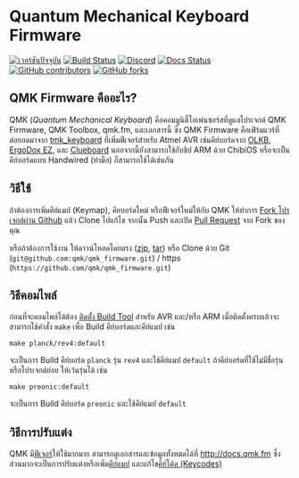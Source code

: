 # Quantum Mechanical Keyboard Firmware

[![เวอร์ชันปัจจุบัน](https://img.shields.io/github/tag/qmk/qmk_firmware.svg)](https://github.com/qmk/qmk_firmware/tags)
[![Build Status](https://travis-ci.org/qmk/qmk_firmware.svg?branch=master)](https://travis-ci.org/qmk/qmk_firmware)
[![Discord](https://img.shields.io/discord/440868230475677696.svg)](https://discord.gg/Uq7gcHh)
[![Docs Status](https://img.shields.io/badge/docs-ready-orange.svg)](https://docs.qmk.fm)
[![GitHub contributors](https://img.shields.io/github/contributors/qmk/qmk_firmware.svg)](https://github.com/qmk/qmk_firmware/pulse/monthly)
[![GitHub forks](https://img.shields.io/github/forks/qmk/qmk_firmware.svg?style=social&label=Fork)](https://github.com/qmk/qmk_firmware/)

## QMK Firmware คืออะไร?

QMK (*Quantum Mechanical Keyboard*) คือคอมมูนิตี้โอเพ่นซอร์สที่ดูแลโปรเจกต์ QMK Firmware, QMK Toolbox, qmk.fm, และเอกสารนี้ ซึ่ง QMK Firmware คือเฟิร์มแวร์ที่ต่อยอดมาจาก [tmk\_keyboard](http://github.com/tmk/tmk_keyboard) ที่เพิ่มฟีเจอร์สำหรับ Atmel AVR เช่นคีย์บอร์ดจาก [OLKB](http://olkb.com), [ErgoDox EZ](http://www.ergodox-ez.com), และ [Clueboard](http://clueboard.co/) นอกจากนี้ยังสามารถใช้กับชิป ARM ด้วย ChibiOS หรือจะเป็นคีย์บอร์ดแบบ Handwired (ทำมือ) ก็สามารถใช้ได้เช่นกัน

## วิธีใช้

ถ้าต้องการเพิ่มคีย์แมป (Keymap), คียบอร์ดใหม่ หรือฟีเจอร์ใหม่ให้กับ QMK ให้ทำการ [Fork โปรเจกต์ผ่าน Github](https://github.com/qmk/qmk_firmware#fork-destination-box) แล้ว Clone ไปแก้ไข จากนั้น Push และเปิด [Pull Request](https://github.com/qmk/qmk_firmware/pulls) จาก Fork ของคุณ

หรือถ้าต้องการใช้งาน ให้ดาวน์โหลดโดยตรง ([zip](https://github.com/qmk/qmk_firmware/zipball/master), [tar](https://github.com/qmk/qmk_firmware/tarball/master)) หรือ Clone ด้วย Git (`git@github.com:qmk/qmk_firmware.git`) / https (`https://github.com/qmk/qmk_firmware.git`)

## วิธีคอมไพล์

ก่อนที่จะคอมไพล์ได้ต้อง [ติดตั้ง Build Tool](getting_started_build_tools.md) สำหรับ AVR และ/หรือ ARM เมื่อติดตั้งครบแล้วจะสามารถใช้คำสั่ง `make` เพื่อ Build คีย์บอร์ดและคีย์แมป เช่น

    make planck/rev4:default

จะเป็นการ Build คีย์บอร์ด `planck` รุ่น `rev4` และใช้คีย์แมป `default` ถ้าคีย์บอร์ดที่ใช้ไม่มีชื่อรุ่นหรือโปรเจกต์ย่อย ให้เว้นรุ่นได้ เช่น

    make preonic:default

จะเป็นการ Build คีย์บอร์ด `preonic` และใช้คีย์แมป `default`

## วิธีการปรับแต่ง

QMK มี[ฟีเจอร์](features.md)ให้ใช้มากมาย สามารถดูเอกสารและข้อมูลทั้งหมดได้ที่ http://docs.qmk.fm ซื่งส่วนมากจะเป็นการปรับแต่งหรือเพิ่ม[คีย์แมป](keymap.md) และแก้ไข[คีย์โค้ด (Keycodes)](keycodes.md)

